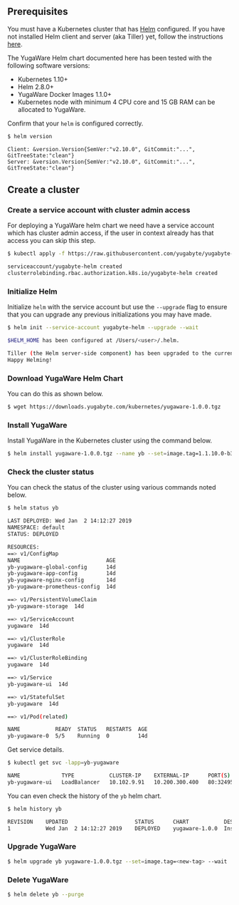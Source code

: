 ## Prerequisites

You must have a Kubernetes cluster that has [Helm](https://helm.sh/) configured. If you have not installed Helm client and server (aka Tiller) yet, follow the instructions [here](https://docs.helm.sh/using_helm/#installing-helm).

The YugaWare Helm chart documented here has been tested with the following software versions:

- Kubernetes 1.10+
- Helm 2.8.0+
- YugaWare Docker Images 1.1.0+
- Kubernetes node with minimum 4 CPU core and 15 GB RAM can be allocated to YugaWare.

Confirm that your `helm` is configured correctly.

```sh
$ helm version
```

```
Client: &version.Version{SemVer:"v2.10.0", GitCommit:"...", GitTreeState:"clean"}
Server: &version.Version{SemVer:"v2.10.0", GitCommit:"...", GitTreeState:"clean"}
```

## Create a cluster

### Create a service account with cluster admin access

For deploying a YugaWare helm chart we need have a service account which has cluster admin access, if the user in context already has that access you can skip this step.

```sh
$ kubectl apply -f https://raw.githubusercontent.com/yugabyte/yugabyte-db/master/cloud/kubernetes/helm/yugabyte-rbac.yaml
```

```sh
serviceaccount/yugabyte-helm created
clusterrolebinding.rbac.authorization.k8s.io/yugabyte-helm created
```

### Initialize Helm

Initialize `helm` with the service account but use the `--upgrade` flag to ensure that you can upgrade any previous initializations you may have made.

```sh
$ helm init --service-account yugabyte-helm --upgrade --wait
```

```sh
$HELM_HOME has been configured at /Users/<user>/.helm.

Tiller (the Helm server-side component) has been upgraded to the current version.
Happy Helming!
```

### Download YugaWare Helm Chart

You can do this as shown below.

```sh
$ wget https://downloads.yugabyte.com/kubernetes/yugaware-1.0.0.tgz
```

### Install YugaWare

Install YugaWare in the Kubernetes cluster using the command below.

```sh
$ helm install yugaware-1.0.0.tgz --name yb --set=image.tag=1.1.10.0-b3 --wait
```

### Check the cluster status

You can check the status of the cluster using various commands noted below.

```sh
$ helm status yb
```

```sh
LAST DEPLOYED: Wed Jan  2 14:12:27 2019
NAMESPACE: default
STATUS: DEPLOYED

RESOURCES:
==> v1/ConfigMap
NAME                           AGE
yb-yugaware-global-config      14d
yb-yugaware-app-config         14d
yb-yugaware-nginx-config       14d
yb-yugaware-prometheus-config  14d

==> v1/PersistentVolumeClaim
yb-yugaware-storage  14d

==> v1/ServiceAccount
yugaware  14d

==> v1/ClusterRole
yugaware  14d

==> v1/ClusterRoleBinding
yugaware  14d

==> v1/Service
yb-yugaware-ui  14d

==> v1/StatefulSet
yb-yugaware  14d

==> v1/Pod(related)

NAME           READY  STATUS   RESTARTS  AGE
yb-yugaware-0  5/5    Running  0         14d
```

Get service details.

```sh
$ kubectl get svc -lapp=yb-yugaware
```

```sh
NAME             TYPE           CLUSTER-IP    EXTERNAL-IP      PORT(S)                       AGE
yb-yugaware-ui   LoadBalancer   10.102.9.91   10.200.300.400   80:32495/TCP,9090:30087/TCP   15d
```

You can even check the history of the `yb` helm chart.

```sh
$ helm history yb
```

```sh
REVISION	UPDATED                 	STATUS  	CHART         	DESCRIPTION
1       	Wed Jan  2 14:12:27 2019	DEPLOYED	yugaware-1.0.0	Install complete
```

### Upgrade YugaWare

```sh
$ helm upgrade yb yugaware-1.0.0.tgz --set=image.tag=<new-tag> --wait
```

### Delete YugaWare

```sh
$ helm delete yb --purge
```
